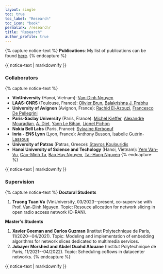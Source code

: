 ```yaml
---
layout: single
toc: true
toc_label: "Research"
toc_icon: "book"
permalink: /research/
title: "Research"
author_profile: true
---
```



<!-- ### Research interests
{% capture notice-text %}
* Management of coflows in datacenters: scheduling and resource allocation
* Network slicing in 5G and beyond 
* Network function virtualization and softwared defined networking
* Opimisation of resource allocation and provisioning
* Quality of multimedia services, *e.g.*, adaptive video streaming
* Modeling of integer linear program (ILP) and design of heuristics for network optimization problems
{% endcapture %}

<div class="notice--success">
  {{ notice-text | markdownify }}
</div> -->

{% capture notice-text %}
**Publications**: My list of publications can be found [here](https://luuquangtrung.github.io/publications/).
{% endcapture %}

<div class="notice--warning">
  {{ notice-text | markdownify }}
</div>

### Collaborators
{% capture notice-text %}
* **VinUniversity** (Hanoi, Vietnam): [Van-Dinh Nguyen](https://vinuni.edu.vn/people/nguyen-van-dinh-phd/)
* **LAAS-CNRS** (Toulouse, France): [Olivier Brun](https://homepages.laas.fr/brun/), [Balakrishna J. Prabhu](https://homepages.laas.fr/bala/)
* **University of Avignon** (Avignon, France): [‪Rachid El-Azouzi‬](http://scholar.google.com/citations?user=Tvto5qkAAAAJ&hl=en), [Francesco De Pellegrini](https://scholar.google.com/citations?user=EYyOnEkAAAAJ&hl=en)
* **Paris-Saclay University** (Paris, France): [Michel Kieffer](https://l2s.centralesupelec.fr/u/kieffer-michel), [Alexandre Mouradian](https://scholar.google.com/citations?hl=fr&user=ADWSU9YAAAAJ&view_op=list_works&sortby=pubdate), [A. Diet](https://cv.archives-ouvertes.fr/antoine-diet), [Yann Le Bihan](http://lgep.geeps.centralesupelec.fr/index.php?page=yann-le-bihan), [Lionel Pichon](http://lgep.geeps.centralesupelec.fr/index.php?page=lionel-pichon)
* **Nokia Bell Labs** (Paris, France): [Sylvaine Kerboeuf](https://www.researchgate.net/profile/Sylvaine-Kerboeuf)
* **Inria - ENS Lyon** (Lyon, France): [Anthony Busson](http://www.anthonybusson.fr/), [Isabelle Guérin-Lassous](http://perso.ens-lyon.fr/isabelle.guerin-lassous/)
* **University of Patras** (Patras, Greece): [Stavros Koulouridis](http://www.ece.upatras.gr/index.php/en/ece-faculty/koulouridis-stavros.html)
* **Hanoi University of Science and Techology** (Hanoi, Vietnam): [Yem Van-Vu](https://www.researchgate.net/profile/Yem-Vu), [Cao-Minh Ta](https://www.gel.usherbrooke.ca/e-TESC/?page_id=202), [Bao Huy Nguyen](https://scholar.google.com/citations?user=BKJabJsAAAAJ&hl=en), [Tai-Hung Nguyen](https://set.hust.edu.vn/nguyen-tai-hung)
{% endcapture %}

<div class="notice--success">
  {{ notice-text | markdownify }}
</div>

### Supervision
{% capture notice-text %}
**Doctoral Students**
1. **Truong Tuan Vu** (VinUniversity, 03/2023--present, co-supervise with [Prof. Van-Dinh Nguyen](https://vinuni.edu.vn/people/nguyen-van-dinh-phd/). Topic: Resouce allocation for network slicing in open radio access network (O-RAN).

**Master's Students**
1. **Xavier Goeman and Carlos Guzman** (Institut Polytechnique de Paris, 11/2020--04/2021). Topic: Modeling and implementation of embedding algorithms for network slices dedicated to multimedia services. 
1. **Jobayer Morshed and Abdel Ouahd Alouane** (Institut Polytechnique de Paris, 11/2021--04/2022). Topic: Scheduling coflows in datacenter networks.
{% endcapture %}

<div class="notice--success">
  {{ notice-text | markdownify }}
</div>
